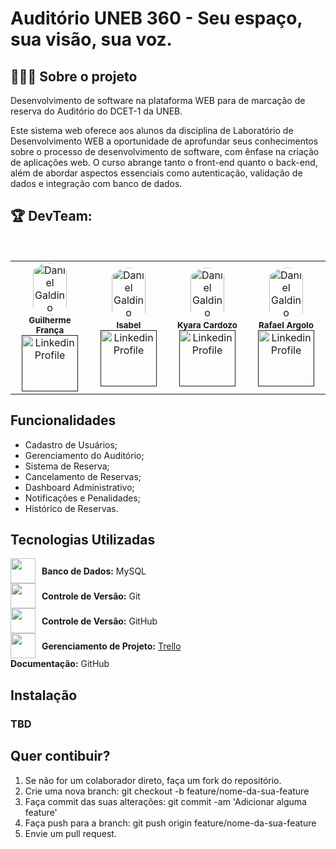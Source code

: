 # Auditório UNEB 360 - Seu espaço, sua visão, sua voz.

## 👨🏻‍💻 Sobre o projeto
<p> Desenvolvimento de software na plataforma WEB para de marcação de reserva do Auditório do DCET-1 da UNEB.<p> 

Este sistema web oferece aos alunos da disciplina de Laboratório de Desenvolvimento WEB a oportunidade de aprofundar seus conhecimentos sobre o processo de desenvolvimento de software, com ênfase na criação de aplicações web. O curso abrange tanto o front-end quanto o back-end, além de abordar aspectos essenciais como autenticação, validação de dados e integração com banco de dados.
<h2>🏆 DevTeam: </h2>

<br>

<table>
    
<td align="center">
  <img src="https://encrypted-tbn0.gstatic.com/images?q=tbn:ANd9GcQxp7SkVO6ROHK8ZHQQNeAO2c9gUtFWCWDaG6EIqUT70g&s" 
       alt="Daniel Galdino" style="width: 70%; border-radius: 50%;" />
  <br />
  <sub><b>Guilherme França </b></sub>
  <br />
  <a href="" alt="Linkedin">
    <img src="https://img.shields.io/badge/-Linkedin-1C1C1C?style=for-the-badge&logo=Linkedin&logoColor=00FFFF" 
         style="width: 90px;" alt="Linkedin Profile"/>
  </a>
</td>

<td align="center">
  <img src="https://encrypted-tbn0.gstatic.com/images?q=tbn:ANd9GcQxp7SkVO6ROHK8ZHQQNeAO2c9gUtFWCWDaG6EIqUT70g&s" 
       alt="Daniel Galdino" style="width: 70%; border-radius: 50%;" />
  <br />
  <sub><b> Isabel </b></sub>
  <br />
  <a href="" alt="Linkedin">
    <img src="https://img.shields.io/badge/-Linkedin-1C1C1C?style=for-the-badge&logo=Linkedin&logoColor=00FFFF" 
         style="width: 90px;" alt="Linkedin Profile"/>
  </a>
</td>

<td align="center">
  <img src="https://encrypted-tbn0.gstatic.com/images?q=tbn:ANd9GcQxp7SkVO6ROHK8ZHQQNeAO2c9gUtFWCWDaG6EIqUT70g&s" 
       alt="Daniel Galdino" style="width: 70%; border-radius: 50%;" />
  <br />
  <sub><b> Kyara Cardozo </b></sub>
  <br />
  <a href="" alt="Linkedin">
    <img src="https://img.shields.io/badge/-Linkedin-1C1C1C?style=for-the-badge&logo=Linkedin&logoColor=00FFFF" 
         style="width: 90px;" alt="Linkedin Profile"/>
  </a>
</td>

<td align="center">
  <img src="https://encrypted-tbn0.gstatic.com/images?q=tbn:ANd9GcQxp7SkVO6ROHK8ZHQQNeAO2c9gUtFWCWDaG6EIqUT70g&s" 
       alt="Daniel Galdino" style="width: 70%; border-radius: 50%;" />
  <br />
  <sub><b> Rafael Argolo </b></sub>
  <br />
  <a href="" alt="Linkedin">
    <img src="https://img.shields.io/badge/-Linkedin-1C1C1C?style=for-the-badge&logo=Linkedin&logoColor=00FFFF" 
         style="width: 90px;" alt="Linkedin Profile"/>
  </a>
</td>



  </table>
   


## Funcionalidades
- Cadastro de Usuários;
- Gerenciamento do Auditório;
- Sistema de Reserva;
- Cancelamento de Reservas;
- Dashboard Administrativo;
- Notificações e Penalidades;
- Histórico de Reservas.

## Tecnologias Utilizadas


<div style="display: flex; align-items: center;">
  <img loading="lazy" src="https://cdn.jsdelivr.net/gh/devicons/devicon@latest/icons/mysql/mysql-original.svg" width="40" height="40" style="margin-right: 10px;">
  <span><b>Banco de Dados:</b> MySQL </span>
</div>

<div style="display: flex; align-items: center;">
  <img loading="lazy" src="https://cdn.jsdelivr.net/gh/devicons/devicon@latest/icons/git/git-original.svg" width="40" height="40" style="margin-right: 10px;">
  <span><b>Controle de Versão:</b> Git </span>
</div>

<div style="display: flex; align-items: center;">
  <img loading="lazy" src="https://cdn.jsdelivr.net/gh/devicons/devicon@latest/icons/github/github-original.svg" width="40" height="40" style="margin-right: 10px;">
  <span><b>Controle de Versão:</b>  GitHub </span>
</div>

<div style="display: flex; align-items: center;">
  <img loading="lazy" src="https://cdn.jsdelivr.net/gh/devicons/devicon@latest/icons/trello/trello-original.svg" width="40" height="40" style="margin-right: 10px;">
   </a>
  <span><b>Gerenciamento de Projeto:</b> <a href="https://trello.com/b/IGbolAcu/reserva-de-auditorios" target="_blank" rel="noopener noreferrer">Trello</a></span>
</div>

<div style="display: flex; align-items: center;">
  <span><b>Documentação:</b>  GitHub </span>
</div>




## Instalação
### TBD

## Quer contibuir?
1. Se não for um colaborador direto, faça um fork do repositório.
2. Crie uma nova branch: git checkout -b feature/nome-da-sua-feature
3. Faça commit das suas alterações: git commit -am 'Adicionar alguma feature'
4. Faça push para a branch: git push origin feature/nome-da-sua-feature
5. Envie um pull request.
